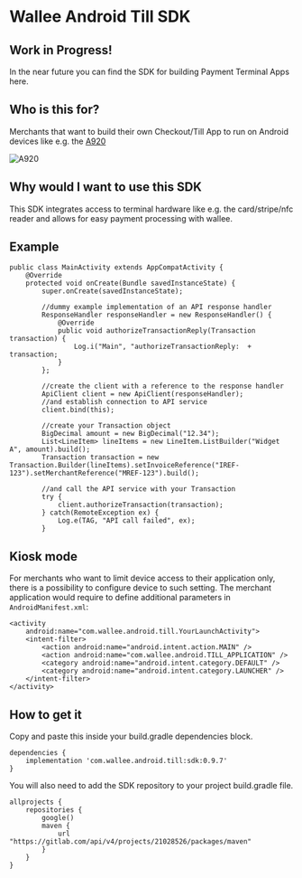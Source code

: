 # Wallee Android Till SDK

## Work in Progress!
In the near future you can find the SDK for building Payment Terminal Apps here.

## Who is this for?
Merchants that want to build their own Checkout/Till App to run on Android devices like 
e.g. the [A920](https://www.pax.us/portfolio_page/a920/)

![A920](https://www.pax.us/wp-content/uploads/2019/09/A920-SMB.jpg)

## Why would I want to use this SDK
This SDK integrates access to terminal hardware like e.g. the card/stripe/nfc reader
and allows for easy payment processing with wallee.

## Example

```
public class MainActivity extends AppCompatActivity {
    @Override
    protected void onCreate(Bundle savedInstanceState) {
        super.onCreate(savedInstanceState);

        //dummy example implementation of an API response handler
        ResponseHandler responseHandler = new ResponseHandler() {
            @Override
            public void authorizeTransactionReply(Transaction transaction) {
                Log.i("Main", "authorizeTransactionReply:  + transaction;
            }
        };

        //create the client with a reference to the response handler
        ApiClient client = new ApiClient(responseHandler);
        //and establish connection to API service
        client.bind(this);
        
        //create your Transaction object
        BigDecimal amount = new BigDecimal("12.34");
        List<LineItem> lineItems = new LineItem.ListBuilder("Widget A", amount).build();
        Transaction transaction = new Transaction.Builder(lineItems).setInvoiceReference("IREF-123").setMerchantReference("MREF-123").build();
        
        //and call the API service with your Transaction
        try {
            client.authorizeTransaction(transaction);
        } catch(RemoteException ex) {
            Log.e(TAG, "API call failed", ex);
        }
```

## Kiosk mode

For merchants who want to limit device access to their application only, there is a possibility to configure device to such setting. The merchant application would require to define additional parameters in `AndroidManifest.xml`:

```
<activity
    android:name="com.wallee.android.till.YourLaunchActivity">
    <intent-filter>
        <action android:name="android.intent.action.MAIN" />
        <action android:name="com.wallee.android.TILL_APPLICATION" />
        <category android:name="android.intent.category.DEFAULT" />
        <category android:name="android.intent.category.LAUNCHER" />
    </intent-filter>
</activity>
```

## How to get it

Copy and paste this inside your build.gradle dependencies block.

```
dependencies {
    implementation 'com.wallee.android.till:sdk:0.9.7'
}
```

You will also need to add the SDK repository to your project build.gradle file.

```
allprojects {
    repositories {
        google()
        maven {
            url "https://gitlab.com/api/v4/projects/21028526/packages/maven"
        }
    }
}
```
